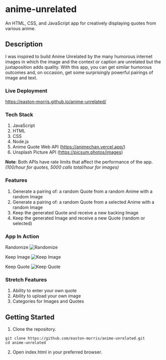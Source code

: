 # anime-unrelated

An HTML, CSS, and JavaScript app for creatively displaying quotes from various
anime.

## Description

I was inspired to build Anime Unrelated by the many humorous internet images in
which the image and the context or caption are unrelated but the juxtaposition
adds quality. With this app, you can get similar humorous outcomes and, on
occasion, get some surprisingly powerful pairings of image and text.

### Live Deployment

https://easton-morris.github.io/anime-unrelated/

### Tech Stack

1. JavaScript
2. HTML
3. CSS
4. Node.js
5. Anime Quote Web API (https://animechan.vercel.app/)
6. Unsplash Picture API (https://picsum.photos/images)

**Note**: Both APIs have rate limits that affect the performance of the app.
_(100/hour for quotes, 5000 calls total/hour for images)_

### Features

1. Generate a pairing of: a random Quote from a random Anime with a random Image
2. Generate a pairing of: a random Quote from a selected Anime with a random Image
3. Keep the generated Quote and receive a new backing Image
4. Keep the generated Image and receive a new Quote (random or selected)

### App In Action

Randomize
![Randomize](https://github.com/easton-morris/anime-unrelated/blob/master/images/Example1.gif)

Keep Image
![Keep Image](https://github.com/easton-morris/anime-unrelated/blob/master/images/Example2.gif)

Keep Quote
![Keep Quote](https://github.com/easton-morris/anime-unrelated/blob/master/images/Example3.gif)

### Stretch Features

1. Ability to enter your own quote
2. Ability to upload your own image
3. Categories for Images and Quotes

## Getting Started

1. Clone the repository.

```shell
git clone https://github.com/easton-morris/anime-unrelated.git
cd anime-unrelated
```

2. Open index.html in your preferred browser.
